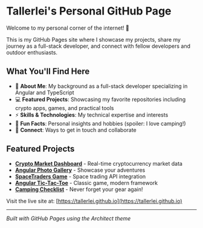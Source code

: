# Tallerlei's Personal GitHub Page

Welcome to my personal corner of the internet! 🚀

This is my GitHub Pages site where I showcase my projects, share my journey as a full-stack developer, and connect with fellow developers and outdoor enthusiasts.

## What You'll Find Here

- 🚀 **About Me**: My background as a full-stack developer specializing in Angular and TypeScript
- 💻 **Featured Projects**: Showcasing my favorite repositories including crypto apps, games, and practical tools
- ⚡ **Skills & Technologies**: My technical expertise and interests
- 🎯 **Fun Facts**: Personal insights and hobbies (spoiler: I love camping!)
- 🤝 **Connect**: Ways to get in touch and collaborate

## Featured Projects

- **[Crypto Market Dashboard](https://github.com/Tallerlei/crypto-app)** - Real-time cryptocurrency market data
- **[Angular Photo Gallery](https://github.com/Tallerlei/angular-gallery)** - Showcase your adventures
- **[SpaceTraders Game](https://github.com/Tallerlei/tallerlei-spacetraders)** - Space trading API integration
- **[Angular Tic-Tac-Toe](https://github.com/Tallerlei/tic-tac-toe)** - Classic game, modern framework
- **[Camping Checklist](https://github.com/Tallerlei/camping-checklist)** - Never forget your gear again!

Visit the live site at: [https://tallerlei.github.io](https://tallerlei.github.io)

---

*Built with GitHub Pages using the Architect theme*
